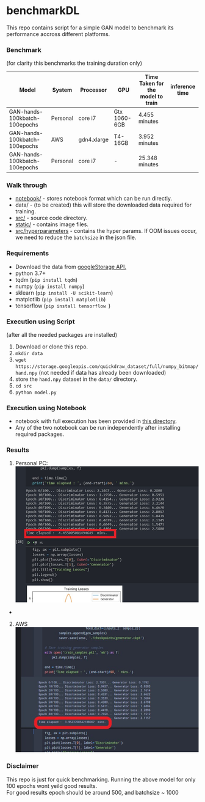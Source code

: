 # benchmarkDL

This repo contains script for a simple GAN model to benchmark its performance accross different platforms.    

### Benchmark
(for clarity this benchmarks the training duration only)

| Model                         | System   | Processor   | GPU          | Time Taken for the model to train | inference time |
|-------------------------------|----------|-------------|--------------|-----------------------------------|----------------|
| GAN-hands-100kbatch-100epochs | Personal | core i7     | Gtx 1060-6GB | 4.455 minutes                     |                |
| GAN-hands-100kbatch-100epochs | AWS      | gdn4.xlarge | T4-16GB      | 3.952 minutes                     |                |
| GAN-hands-100kbatch-100epochs | Personal | core i7     | -            | 25.348 minutes                    |                |

### Walk through
- [notebook/](https://github.com/ASH1998/benchmarkDL/tree/main/notebooks) - stores notebook format  which can be run directly.
- data/ - (to be created) this will store the downloaded data required for training.
- [src/](https://github.com/ASH1998/benchmarkDL/tree/main/src) - source code directory.
- [static/](https://github.com/ASH1998/benchmarkDL/tree/main/static) - contains image files.
- [src/hyperparameters](https://github.com/ASH1998/benchmarkDL/blob/main/src/hyperParams.json) - contains the hyper params. If OOM issues occur, we need to reduce the `batchsize` in the json file.

### Requirements
- Download the data from [googleStorage API.](https://storage.googleapis.com/quickdraw_dataset/full/numpy_bitmap/hand.npy)
- python 3.7+
- tqdm (`pip install tqdm`)
- numpy (`pip install numpy`)
- sklearn (`pip install -U scikit-learn`)
- matplotlib (`pip install matplotlib`)
- tensorflow (`pip install tensorflow
`)

### Execution using Script
(after all the needed packages are installed)
1. Download or clone this repo.
2. `mkdir data`
3. `wget https://storage.googleapis.com/quickdraw_dataset/full/numpy_bitmap/hand.npy` (not needed if data has already been downloaded)
4. store the `hand.npy` dataset in the `data/` directory.
5. `cd src`
6. `python model.py`

### Execution using Notebook
- notebook with full execution has been provided in [this directory](notebooks).            
- Any of the two notebook can be run independently after installing required packages.

### Results 
1. Personal PC: 
![1060](https://github.com/ASH1998/benchmarkDL/blob/main/static/zoomin-1060gtx-predator%20-%20Copy.jpg)

- 
2. AWS
![AWS](https://github.com/ASH1998/benchmarkDL/blob/main/static/zoomin-aws-gdn4xlarge%20-%20Copy.jpg)
### Disclaimer
This repo is just for quick benchmarking.
Running the above model for only 100 epochs wont yeild good results.            
For good results epoch should be around 500, and batchsize ~ 1000
